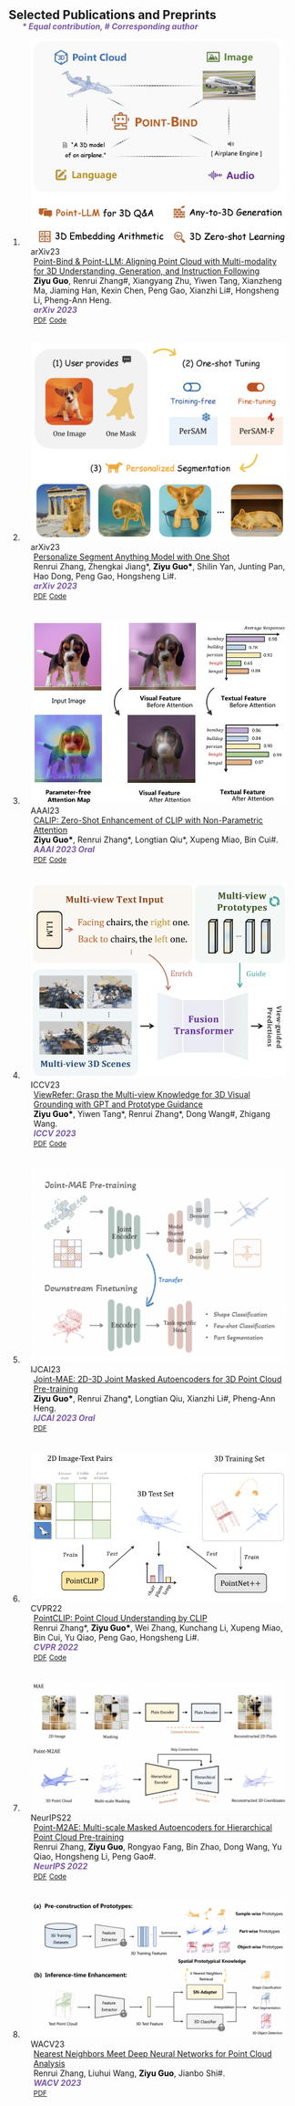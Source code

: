 <head>
  <style>
    .publication-title {
      color: blue;
    }
    .publication-authors {
      color: black;
    }
    .publication-periodical {
      color: purple;
    }
  </style>
</head>
<h2 id="publications" style="margin: 2px 0px -15px;">Selected Publications and Preprints</h2>

<div class="publications">
<ol class="bibliography">
  
<strong><i style="color:#7b5aa6">* Equal contribution, # Corresponding author</i></strong>
  
<li>
<div class="pub-row">

  <div class="col-sm-3 abbr" style="position: relative;padding-right: 15px;padding-left: 15px;">
    <img src="assets/img/pointbind.png" class="teaser img-fluid z-depth-1">
    <abbr class="badge">arXiv23</abbr>
  </div>

  <div class="col-sm-9" style="position: relative;padding-right: 15px;padding-left: 20px;">
    <div class="title"><a href="https://arxiv.org/pdf/2309.00615">Point-Bind & Point-LLM: Aligning Point Cloud with Multi-modality for 3D Understanding, Generation, and Instruction Following</a></div>
    <div class="author"><b class="publication-authors">Ziyu Guo</b>, Renrui Zhang#, Xiangyang Zhu, Yiwen Tang, Xianzheng Ma, Jiaming Han, Kexin Chen, Peng Gao, Xianzhi Li#, Hongsheng Li, Pheng-Ann Heng.</div>
    <div class="periodical"><strong><i style="color:#7b5aa6">arXiv 2023</i></strong>
    <div class="links">
      <a href="https://arxiv.org/pdf/2309.00615" class="btn btn-sm z-depth-0" role="button" target="_blank" style="font-size:12px;">PDF</a>
      <a href="https://github.com/ZiyuGuo99/Point-Bind_Point-LLM" class="btn btn-sm z-depth-0" role="button" target="_blank" style="font-size:12px;">Code</a>
    </div>
  </div>
</div>


<br>
<br>
  

<li>
<div class="pub-row">

  <div class="col-sm-3 abbr" style="position: relative;padding-right: 15px;padding-left: 15px;">
    <img src="assets/img/persam.png" class="teaser img-fluid z-depth-1">
    <abbr class="badge">arXiv23</abbr>
  </div>

  <div class="col-sm-9" style="position: relative;padding-right: 15px;padding-left: 20px;">
    <div class="title"><a href="https://arxiv.org/pdf/2305.03048.pdf">Personalize Segment Anything Model with One Shot</a></div>
    <div class="author">Renrui Zhang, Zhengkai Jiang*, <b class="publication-authors">Ziyu Guo*</b>, Shilin Yan, Junting Pan, Hao Dong, Peng Gao, Hongsheng Li#.</div>
    <div class="periodical"><strong><i style="color:#7b5aa6">arXiv 2023</i></strong>
    <div class="links">
      <a href="https://arxiv.org/pdf/2305.03048.pdf" class="btn btn-sm z-depth-0" role="button" target="_blank" style="font-size:12px;">PDF</a>
      <a href="https://github.com/ZrrSkywalker/Personalize-SAM" class="btn btn-sm z-depth-0" role="button" target="_blank" style="font-size:12px;">Code</a>
    </div>
  </div>
</div>


<br>
<br>
    
    


<li>
<div class="pub-row">

  <div class="col-sm-3 abbr" style="position: relative;padding-right: 15px;padding-left: 15px;">
    <img src="assets/img/calip.png" class="teaser img-fluid z-depth-1">
    <abbr class="badge">AAAI23</abbr>
  </div>

  <div class="col-sm-9" style="position: relative;padding-right: 15px;padding-left: 20px;">
    <div class="title"><a href="https://ojs.aaai.org/index.php/AAAI/article/view/25152/24924">CALIP: Zero-Shot Enhancement of CLIP with Non-Parametric Attention</a></div>
    <div class="author"><b class="publication-authors">Ziyu Guo*</b>, Renrui Zhang*, Longtian Qiu*, Xupeng Miao, Bin Cui#.</div>
    <div class="periodical"><strong><i style="color:#7b5aa6">AAAI 2023 Oral</i></strong>
    <div class="links">
      <a href="https://ojs.aaai.org/index.php/AAAI/article/view/25152/24924" class="btn btn-sm z-depth-0" role="button" target="_blank" style="font-size:12px;">PDF</a>
      <a href="https://github.com/ZiyuGuo99/CALIP" class="btn btn-sm z-depth-0" role="button" target="_blank" style="font-size:12px;">Code</a>
    </div>
  </div>
</div>


<br>
<br>



<li>
<div class="pub-row">

  <div class="col-sm-3 abbr" style="position: relative;padding-right: 15px;padding-left: 15px;">
    <img src="assets/img/viewrefer.png" class="teaser img-fluid z-depth-1">
    <abbr class="badge">ICCV23</abbr>
  </div>

  <div class="col-sm-9" style="position: relative;padding-right: 15px;padding-left: 20px;">
    <div class="title"><a href="https://arxiv.org/pdf/2303.16894">ViewRefer: Grasp the Multi-view Knowledge for
3D Visual Grounding with GPT and Prototype Guidance</a></div>
    <div class="author"><b class="publication-authors">Ziyu Guo*</b>, Yiwen Tang*, Renrui Zhang*, Dong Wang#, Zhigang Wang.</div>
    <div class="periodical"><strong><i style="color:#7b5aa6">ICCV 2023</i></strong>
    <div class="links">
      <a href="https://arxiv.org/pdf/2303.16894" class="btn btn-sm z-depth-0" role="button" target="_blank" style="font-size:12px;">PDF</a>
      <a href="https://github.com/Ivan-Tang-3D/ViewRefer3D" class="btn btn-sm z-depth-0" role="button" target="_blank" style="font-size:12px;">Code</a>
    </div>
  </div>
</div>


<br>
<br>



<li>
<div class="pub-row">

  <div class="col-sm-3 abbr" style="position: relative;padding-right: 15px;padding-left: 15px;">
    <img src="assets/img/jointmae.png" class="teaser img-fluid z-depth-1">
    <abbr class="badge">IJCAI23</abbr>
  </div>

  <div class="col-sm-9" style="position: relative;padding-right: 15px;padding-left: 20px;">
    <div class="title"><a href="https://arxiv.org/pdf/2302.14007">Joint-MAE: 2D-3D Joint Masked Autoencoders for 3D 
Point Cloud Pre-training</a></div>
    <div class="author"><b class="publication-authors">Ziyu Guo*</b>, Renrui Zhang*, Longtian Qiu, Xianzhi Li#, Pheng-Ann Heng.</div>
    <div class="periodical"><strong><i style="color:#7b5aa6">IJCAI 2023 Oral</i></strong>
    <div class="links">
      <a href="https://arxiv.org/pdf/2302.14007" class="btn btn-sm z-depth-0" role="button" target="_blank" style="font-size:12px;">PDF</a>
    </div>
  </div>
</div>


<br>
<br>



<li>
<div class="pub-row">

  <div class="col-sm-3 abbr" style="position: relative;padding-right: 15px;padding-left: 15px;">
    <img src="assets/img/pointclip.png" class="teaser img-fluid z-depth-1">
    <abbr class="badge">CVPR22</abbr>
  </div>

  <div class="col-sm-9" style="position: relative;padding-right: 15px;padding-left: 20px;">
    <div class="title"><a href="https://openaccess.thecvf.com/content/CVPR2022/papers/Zhang_PointCLIP_Point_Cloud_Understanding_by_CLIP_CVPR_2022_paper.pdf">PointCLIP: Point Cloud Understanding by CLIP</a></div>
    <div class="author">Renrui Zhang*, <b class="publication-authors">Ziyu Guo*</b>, Wei Zhang, Kunchang Li, Xupeng Miao, Bin Cui, Yu Qiao, Peng Gao, Hongsheng Li#.</div>
    <div class="periodical"><strong><i style="color:#7b5aa6">CVPR 2022</i></strong>
    <div class="links">
      <a href="https://openaccess.thecvf.com/content/CVPR2022/papers/Zhang_PointCLIP_Point_Cloud_Understanding_by_CLIP_CVPR_2022_paper.pdf" class="btn btn-sm z-depth-0" role="button" target="_blank" style="font-size:12px;">PDF</a>
      <a href="https://github.com/ZrrSkywalker/PointCLIP" class="btn btn-sm z-depth-0" role="button" target="_blank" style="font-size:12px;">Code</a>
    </div>
  </div>
</div>


<br>
<br>


<li>
<div class="pub-row">

  <div class="col-sm-3 abbr" style="position: relative;padding-right: 15px;padding-left: 15px;">
    <img src="assets/img/pointm2ae.png" class="teaser img-fluid z-depth-1">
    <abbr class="badge">NeurIPS22</abbr>
  </div>

  <div class="col-sm-9" style="position: relative;padding-right: 15px;padding-left: 20px;">
    <div class="title"><a href="https://arxiv.org/pdf/2205.14401.pdf">Point-M2AE: Multi-scale Masked Autoencoders for Hierarchical Point Cloud Pre-training</a></div>
    <div class="author">Renrui Zhang, <b class="publication-authors">Ziyu Guo</b>, Rongyao Fang, Bin Zhao, Dong Wang, Yu Qiao, Hongsheng Li, Peng Gao#.</div>
    <div class="periodical"><strong><i style="color:#7b5aa6">NeurIPS 2022</i></strong>
    <div class="links">
      <a href="https://arxiv.org/pdf/2205.14401.pdf" class="btn btn-sm z-depth-0" role="button" target="_blank" style="font-size:12px;">PDF</a>
      <a href="https://github.com/ZrrSkywalker/Point-M2AE" class="btn btn-sm z-depth-0" role="button" target="_blank" style="font-size:12px;">Code</a>
    </div>
  </div>
</div>


<br>
<br>


<li>
<div class="pub-row">

  <div class="col-sm-3 abbr" style="position: relative;padding-right: 15px;padding-left: 15px;">
    <img src="assets/img/wacv.png" class="teaser img-fluid z-depth-1">
    <abbr class="badge">WACV23</abbr>
  </div>

  <div class="col-sm-9" style="position: relative;padding-right: 15px;padding-left: 20px;">
    <div class="title"><a href="https://arxiv.org/pdf/2303.00703.pdf">Nearest Neighbors Meet Deep Neural Networks for Point Cloud Analysis</a></div>
    <div class="author">Renrui Zhang, Liuhui Wang, <b class="publication-authors">Ziyu Guo</b>, Jianbo Shi#.</div>
    <div class="periodical"><strong><i style="color:#7b5aa6">WACV 2023</i></strong>
    <div class="links">
      <a href="https://arxiv.org/pdf/2303.00703.pdf" class="btn btn-sm z-depth-0" role="button" target="_blank" style="font-size:12px;">PDF</a>
    </div>
  </div>
</div>


</div>
